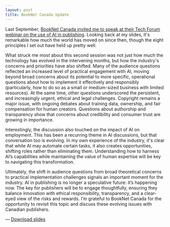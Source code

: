 ```yaml
---
layout: post
title: BookNet Canada Update
---
```

Last September, [BookNet Canada invited me to speak at their Tech Forum webinar on the use of AI in publishing](https://www.georgewalkley.com/BookNet-Canada/). Looking back at my slides, it's remarkable how much the world has moved on since then, though the eight principles I set out have held up pretty well. 

What struck me most about this second session was not just how much the technology has evolved in the intervening months, but how the industry's concerns and priorities have also shifted. Many of the audience questions reflected an increased level of practical engagement with AI, moving beyond broad concerns about its potential to more specific, operational questions about how to implement it effectively and responsibly (particularly, how to do so as a small or medium-sized business with limited resources). At the same time, other questions underscored the persistent, and increasingly urgent, ethical and legal challenges. Copyright remains a major issue, with ongoing debates about training data, ownership, and fair compensation for human creators. Questions about authorship and transparency show that concerns about credibility and consumer trust are growing in importance. 

Interestingly, the discussion also touched on the impact of AI on employment. This has been a recurring theme in AI discussions, but that conversation too is evolving. In my own experience of the industry, it's clear that while AI may automate certain tasks, it also creates opportunities, shifting roles rather than eliminating them. Understanding how to harness AI’s capabilities while maintaining the value of human expertise will be key to navigating this transformation.

Ultimately, the shift in audience questions from broad theoretical concerns to practical implementation challenges signals an important moment for the industry. AI in publishing is no longer a speculative future: it’s happening now. The key for publishers will be to engage thoughtfully, ensuring they balance innovation with ethical responsibility, transparency, and a clear-eyed view of the risks and rewards. I’m grateful to BookNet Canada for the opportunity to revisit this topic and discuss these evolving issues with Canadian publishers. 

&#8212; <a href="/downloads/BNC_20_Feb_2025.pdf"><i class="fa-solid fa-file-pdf"></i> Download slides</a>

